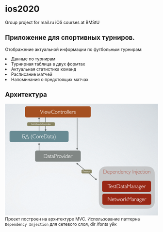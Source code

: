 # ios2020
Group project for mail.ru iOS courses at BMStU

## Приложение для спортивных турниров.
Отображение актуальной информации по футбольным турнирам:
<li>
Данные по турнирам
<li>
Турнирная таблица в двух формтах
<li>
Актуальная статистика команд
<li>
Расписание матчей
<li>
Напоминания о предстоящих матчах 

 ## Архитектура
 ![Архитектура](https://github.com/LDDmarc/LocalFootball/blob/daria/LocalFootball/Presentation/Architecture.png)
Проект построен на архитектуре MVC. Использование паттерна `Dependency Injection` для сетевого слоя,
        dir /fonts уйк
